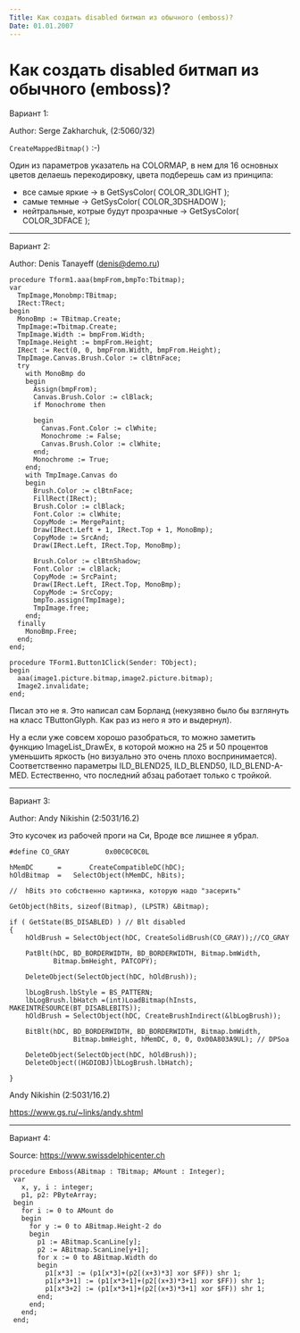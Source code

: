 ```yaml
---
Title: Как создать disabled битмап из обычного (emboss)?
Date: 01.01.2007
---
```



Как создать disabled битмап из обычного (emboss)?
=================================================

Вариант 1:

Author: Serge Zakharchuk, (2:5060/32)

`CreateMappedBitmap()` :-)

Один из паpаметpов yказатель на COLORMAP, в нем для 16 основных цветов
делаешь пеpекодиpовкy, цвета подбеpешь сам из пpинципа:

- все самые яpкие -\> в GetSysColor( COLOR\_3DLIGHT );
- самые  темные -\> GetSysColor( COLOR\_3DSHADOW );
- нейтpальные, котpые бyдyт пpозpачные -\> GetSysColor( COLOR\_3DFACE );


------------------------------------------------------------------------

Вариант 2:

Author: Denis Tanayeff (denis@demo.ru)

    procedure Tform1.aaa(bmpFrom,bmpTo:Tbitmap); 
    var 
      TmpImage,Monobmp:TBitmap; 
      IRect:TRect; 
    begin 
      MonoBmp := TBitmap.Create; 
      TmpImage:=Tbitmap.Create; 
      TmpImage.Width := bmpFrom.Width; 
      TmpImage.Height := bmpFrom.Height; 
      IRect := Rect(0, 0, bmpFrom.Width, bmpFrom.Height); 
      TmpImage.Canvas.Brush.Color := clBtnFace; 
      try 
        with MonoBmp do 
        begin 
          Assign(bmpFrom); 
          Canvas.Brush.Color := clBlack; 
          if Monochrome then 
     
          begin 
            Canvas.Font.Color := clWhite; 
            Monochrome := False; 
            Canvas.Brush.Color := clWhite; 
          end; 
          Monochrome := True; 
        end; 
        with TmpImage.Canvas do 
        begin 
          Brush.Color := clBtnFace; 
          FillRect(IRect); 
          Brush.Color := clBlack; 
          Font.Color := clWhite; 
          CopyMode := MergePaint; 
          Draw(IRect.Left + 1, IRect.Top + 1, MonoBmp); 
          CopyMode := SrcAnd; 
          Draw(IRect.Left, IRect.Top, MonoBmp); 
     
          Brush.Color := clBtnShadow; 
          Font.Color := clBlack; 
          CopyMode := SrcPaint; 
          Draw(IRect.Left, IRect.Top, MonoBmp); 
          CopyMode := SrcCopy; 
          bmpTo.assign(TmpImage); 
          TmpImage.free; 
        end; 
      finally 
        MonoBmp.Free; 
      end; 
    end; 
     
    procedure TForm1.Button1Click(Sender: TObject); 
    begin 
      aaa(image1.picture.bitmap,image2.picture.bitmap); 
      Image2.invalidate; 
    end; 

Писал это не я. Это написал сам Борланд (некузявно было бы взглянуть на
класс TButtonGlyph.  Как раз из него я это и выдернул).

Hу а если уже совсем хорошо разобраться, то можно заметить  функцию
ImageList\_DrawEx, в которой можно на 25 и 50 процентов уменьшить
яркость (но визуально это очень плохо воспринимается). Соответственно
параметры ILD\_BLEND25, ILD\_BLEND50, ILD\_BLEND-A-MED. Естественно, что
последний абзац работает только с тройкой.


------------------------------------------------------------------------
Вариант 3:

Author: Andy Nikishin (2:5031/16.2)

Это кусочек из рабочей проги на Си, Вроде все лишнее я убрал.

    #define CO_GRAY         0x00C0C0C0L 
     
    hMemDC      =       CreateCompatibleDC(hDC); 
    hOldBitmap  =   SelectObject(hMemDC, hBits); 
     
    //  hBits это собственно картинка, которую надо "засерить" 
     
    GetObject(hBits, sizeof(Bitmap), (LPSTR) &Bitmap); 
     
    if ( GetState(BS_DISABLED) ) // Blt disabled 
    { 
        hOldBrush = SelectObject(hDC, CreateSolidBrush(CO_GRAY));//CO_GRAY 
     
        PatBlt(hDC, BD_BORDERWIDTH, BD_BORDERWIDTH, Bitmap.bmWidth, 
               Bitmap.bmHeight, PATCOPY); 
     
        DeleteObject(SelectObject(hDC, hOldBrush)); 
     
        lbLogBrush.lbStyle = BS_PATTERN; 
        lbLogBrush.lbHatch =(int)LoadBitmap(hInsts, MAKEINTRESOURCE(BT_DISABLEBITS)); 
        hOldBrush = SelectObject(hDC, CreateBrushIndirect(&lbLogBrush)); 
     
        BitBlt(hDC, BD_BORDERWIDTH, BD_BORDERWIDTH, Bitmap.bmWidth, 
                    Bitmap.bmHeight, hMemDC, 0, 0, 0x00A803A9UL); // DPSoa 
     
        DeleteObject(SelectObject(hDC, hOldBrush)); 
        DeleteObject((HGDIOBJ)lbLogBrush.lbHatch); 
     
    } 

Andy Nikishin (2:5031/16.2)

https://www.gs.ru/~links/andy.shtml

------------------------------------------------------------------------

Вариант 4:

Source: <https://www.swissdelphicenter.ch>

    procedure Emboss(ABitmap : TBitmap; AMount : Integer);
     var
       x, y, i : integer;
       p1, p2: PByteArray;
     begin
       for i := 0 to AMount do
       begin
         for y := 0 to ABitmap.Height-2 do
         begin
           p1 := ABitmap.ScanLine[y];
           p2 := ABitmap.ScanLine[y+1];
           for x := 0 to ABitmap.Width do
           begin
             p1[x*3] := (p1[x*3]+(p2[(x+3)*3] xor $FF)) shr 1;
             p1[x*3+1] := (p1[x*3+1]+(p2[(x+3)*3+1] xor $FF)) shr 1;
             p1[x*3+2] := (p1[x*3+1]+(p2[(x+3)*3+1] xor $FF)) shr 1;
           end;
         end;
       end;
     end;

